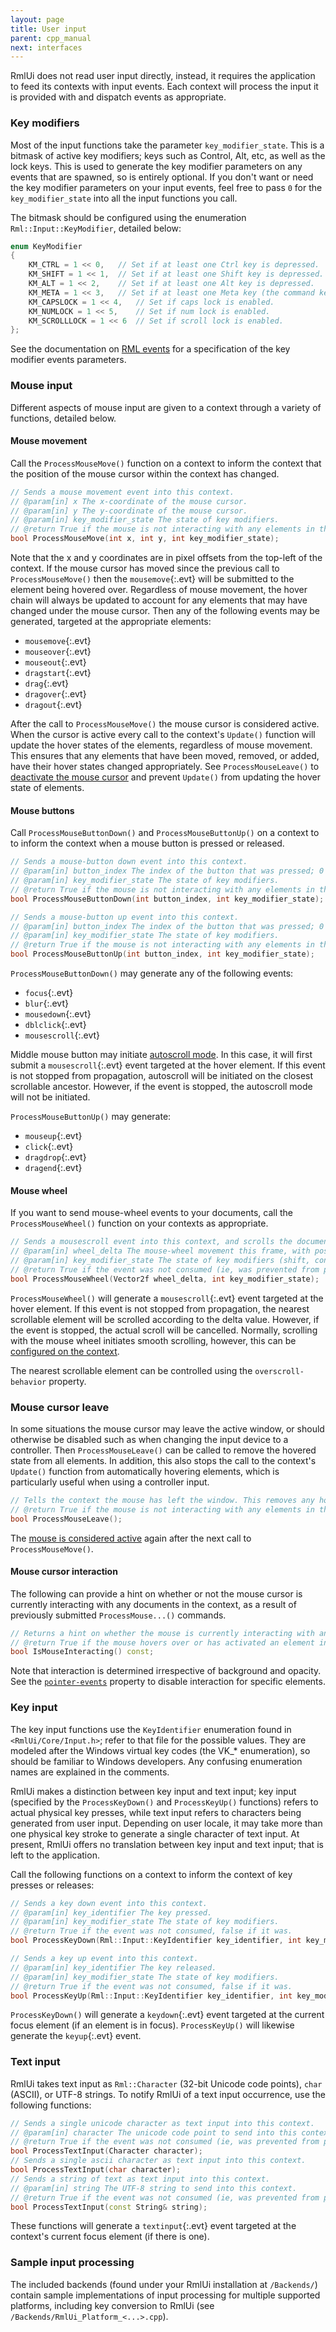 ```yaml
---
layout: page
title: User input
parent: cpp_manual
next: interfaces
---
```


RmlUi does not read user input directly, instead, it requires the application to feed its contexts with input events. Each context will process the input it is provided with and dispatch events as appropriate.

### Key modifiers

Most of the input functions take the parameter `key_modifier_state`. This is a bitmask of active key modifiers; keys such as Control, Alt, etc, as well as the lock keys. This is used to generate the key modifier parameters on any events that are spawned, so is entirely optional. If you don't want or need the key modifier parameters on your input events, feel free to pass `0` for the `key_modifier_state` into all the input functions you call.

The bitmask should be configured using the enumeration `Rml::Input::KeyModifier`, detailed below:

```cpp
enum KeyModifier
{
	KM_CTRL = 1 << 0,	// Set if at least one Ctrl key is depressed.
	KM_SHIFT = 1 << 1,	// Set if at least one Shift key is depressed.
	KM_ALT = 1 << 2,	// Set if at least one Alt key is depressed.
	KM_META = 1 << 3,	// Set if at least one Meta key (the command key) is depressed.
	KM_CAPSLOCK = 1 << 4,	// Set if caps lock is enabled.
	KM_NUMLOCK = 1 << 5,	// Set if num lock is enabled.
	KM_SCROLLLOCK = 1 << 6	// Set if scroll lock is enabled.
};
```

See the documentation on [RML events](../rml/events.html#events) for a specification of the key modifier events parameters.

### Mouse input

Different aspects of mouse input are given to a context through a variety of functions, detailed below.

#### Mouse movement

Call the `ProcessMouseMove()` function on a context to inform the context that the position of the mouse cursor within the context has changed.

```cpp
// Sends a mouse movement event into this context.
// @param[in] x The x-coordinate of the mouse cursor.
// @param[in] y The y-coordinate of the mouse cursor.
// @param[in] key_modifier_state The state of key modifiers.
// @return True if the mouse is not interacting with any elements in the context, otherwise false.
bool ProcessMouseMove(int x, int y, int key_modifier_state);
```

Note that the x and y coordinates are in pixel offsets from the top-left of the context. If the mouse cursor has moved since the previous call to `ProcessMouseMove()` then the `mousemove`{:.evt} will be submitted to the element being hovered over. Regardless of mouse movement, the hover chain will always be updated to account for any elements that may have changed under the mouse cursor. Then any of the following events may be generated, targeted at the appropriate elements:

* `mousemove`{:.evt}
* `mouseover`{:.evt}
* `mouseout`{:.evt}
* `dragstart`{:.evt}
* `drag`{:.evt}
* `dragover`{:.evt}
* `dragout`{:.evt}

After the call to `ProcessMouseMove()` the mouse cursor is considered active. When the cursor is active every call to the context's `Update()` function will update the hover states of the elements, regardless of mouse movement. This ensures that any elements that have been moved, removed, or added, have their hover states changed appropriately. See `ProcessMouseLeave()` to [deactivate the mouse cursor](#mouse-cursor-leave) and prevent `Update()` from updating the hover state of elements.

#### Mouse buttons

Call `ProcessMouseButtonDown()` and `ProcessMouseButtonUp()` on a context to to inform the context when a mouse button is pressed or released.

```cpp
// Sends a mouse-button down event into this context.
// @param[in] button_index The index of the button that was pressed; 0 for the left button, 1 for right, and 2 for middle button.
// @param[in] key_modifier_state The state of key modifiers.
// @return True if the mouse is not interacting with any elements in the context, otherwise false.
bool ProcessMouseButtonDown(int button_index, int key_modifier_state);

// Sends a mouse-button up event into this context.
// @param[in] button_index The index of the button that was pressed; 0 for the left button, 1 for right, and 2 for middle button.
// @param[in] key_modifier_state The state of key modifiers.
// @return True if the mouse is not interacting with any elements in the context, otherwise false.
bool ProcessMouseButtonUp(int button_index, int key_modifier_state);
```

`ProcessMouseButtonDown()` may generate any of the following events:

* `focus`{:.evt}
* `blur`{:.evt}
* `mousedown`{:.evt}
* `dblclick`{:.evt}
* `mousescroll`{:.evt}

Middle mouse button may initiate [autoscroll mode](contexts.html#autoscroll). In this case, it will first submit a `mousescroll`{:.evt} event targeted at the hover element. If this event is not stopped from propagation, autoscroll will be initiated on the closest scrollable ancestor. However, if the event is stopped, the autoscroll mode will not be initiated.

`ProcessMouseButtonUp()` may generate:

* `mouseup`{:.evt}
* `click`{:.evt}
* `dragdrop`{:.evt}
* `dragend`{:.evt}

#### Mouse wheel

If you want to send mouse-wheel events to your documents, call the `ProcessMouseWheel()` function on your contexts as appropriate.

```cpp
// Sends a mousescroll event into this context, and scrolls the document unless the event was stopped from propagating.
// @param[in] wheel_delta The mouse-wheel movement this frame, with positive values being directed right and down.
// @param[in] key_modifier_state The state of key modifiers (shift, control, caps-lock, etc) keys; this should be generated by ORing together members of the Input::KeyModifier enumeration.
// @return True if the event was not consumed (ie, was prevented from propagating by an element), false if it was.
bool ProcessMouseWheel(Vector2f wheel_delta, int key_modifier_state);
```

`ProcessMouseWheel()` will generate a `mousescroll`{:.evt} event targeted at the hover element. If this event is not stopped from propagation, the nearest scrollable element will be scrolled according to the delta value. However, if the event is stopped, the actual scroll will be cancelled. Normally, scrolling with the mouse wheel initiates smooth scrolling, however, this can be [configured on the context](contexts.html#smooth-scrolling).

The nearest scrollable element can be controlled using the `overscroll-behavior` property.


### Mouse cursor leave

In some situations the mouse cursor may leave the active window, or should otherwise be disabled such as when changing the input device to a controller. Then `ProcessMouseLeave()` can be called to remove the hovered state from all elements. In addition, this also stops the call to the context's `Update()` function from automatically hovering elements, which is particularly useful when using a controller input.

```cpp
// Tells the context the mouse has left the window. This removes any hover state from all elements and prevents 'Update()' from setting the hover state for elements under the mouse.
// @return True if the mouse is not interacting with any elements in the context (see 'IsMouseInteracting'), otherwise false.
bool ProcessMouseLeave();
```

The [mouse is considered active](#mouse-movement) again after the next call to `ProcessMouseMove()`.


#### Mouse cursor interaction

The following can provide a hint on whether or not the mouse cursor is currently interacting with any documents in the context, as a result of previously submitted `ProcessMouse...()` commands.

```cpp
// Returns a hint on whether the mouse is currently interacting with any elements in this context.
// @return True if the mouse hovers over or has activated an element in this context, otherwise false.
bool IsMouseInteracting() const;
```

Note that interaction is determined irrespective of background and opacity. See the [`pointer-events`](../rcss/user_interface.html#pointer-events) property to disable interaction for specific elements.

### Key input

The key input functions use the `KeyIdentifier` enumeration found in `<RmlUi/Core/Input.h>`; refer to that file for the possible values. They are modeled after the Windows virtual key codes (the VK_* enumeration), so should be familiar to Windows developers. Any confusing enumeration names are explained in the comments.

RmlUi makes a distinction between key input and text input; key input (specified by the `ProcessKeyDown()` and `ProcessKeyUp()` functions) refers to actual physical key presses, while text input refers to characters being generated from user input. Depending on user locale, it may take more than one physical key stroke to generate a single character of text input. At present, RmlUi offers no translation between key input and text input; that is left to the application.

Call the following functions on a context to inform the context of key presses or releases:

```cpp
// Sends a key down event into this context.
// @param[in] key_identifier The key pressed.
// @param[in] key_modifier_state The state of key modifiers.
// @return True if the event was not consumed, false if it was.
bool ProcessKeyDown(Rml::Input::KeyIdentifier key_identifier, int key_modifier_state);

// Sends a key up event into this context.
// @param[in] key_identifier The key released.
// @param[in] key_modifier_state The state of key modifiers.
// @return True if the event was not consumed, false if it was.
bool ProcessKeyUp(Rml::Input::KeyIdentifier key_identifier, int key_modifier_state);
```

`ProcessKeyDown()` will generate a `keydown`{:.evt} event targeted at the current focus element (if an element is in focus). `ProcessKeyUp()` will likewise generate the `keyup`{:.evt} event.

### Text input

RmlUi takes text input as `Rml::Character` (32-bit Unicode code points), `char` (ASCII), or UTF-8 strings. To notify RmlUi of a text input occurrence, use the following functions:

```cpp
// Sends a single unicode character as text input into this context.
// @param[in] character The unicode code point to send into this context.
// @return True if the event was not consumed (ie, was prevented from propagating by an element), false if it was.
bool ProcessTextInput(Character character);
// Sends a single ascii character as text input into this context.
bool ProcessTextInput(char character);
// Sends a string of text as text input into this context.
// @param[in] string The UTF-8 string to send into this context.
// @return True if the event was not consumed (ie, was prevented from propagating by an element), false if it was.
bool ProcessTextInput(const String& string);
```

These functions will generate a `textinput`{:.evt} event targeted at the context's current focus element (if there is one).

### Sample input processing

The included backends (found under your RmlUi installation at `/Backends/`) contain sample implementations of input processing for multiple supported platforms, including key conversion to RmlUi (see `/Backends/RmlUi_Platform_<...>.cpp`).
